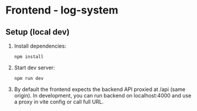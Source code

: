 # Frontend - log-system

## Setup (local dev)
1. Install dependencies:
   ```
   npm install
   ```
2. Start dev server:
   ```
   npm run dev
   ```
3. By default the frontend expects the backend API proxied at /api (same origin).
   In development, you can run backend on localhost:4000 and use a proxy in vite config or call full URL.
